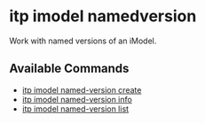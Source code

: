 # itp imodel namedversion

Work with named versions of an iModel.

## Available Commands

- [itp imodel named-version create](/docs/imodel/named-version/create.md)
- [itp imodel named-version info](/docs/imodel/named-version/info.md)
- [itp imodel named-version list](/docs/imodel/named-version/list.md)
